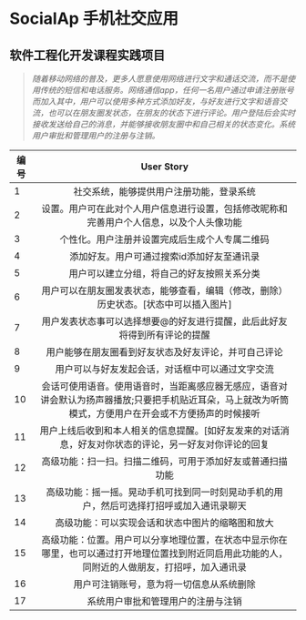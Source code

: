 # SocialAp 手机社交应用
## 软件工程化开发课程实践项目
>*随着移动网络的普及，更多人愿意使用网络进行文字和通话交流，而不是使用传统的短信和电话服务。网络通信app，任何一名用户通过申请注册账号而加入其中，用户可以使用多种方式添加好友，与好友进行文字和语音交流，也可以在朋友圈发状态，在朋友的状态下进行评论。用户登陆后会实时接收发送给自己的消息，并能够接收朋友圈中和自己相关的状态变化。系统用户审批和管理用户的注册与注销。*

| **编号** |**User Story**|
|------|:--------:|
|   1  | 社交系统，能够提供用户注册功能，登录系统|
|   2  |设置。用户可在此对个人用户信息进行设置，包括修改昵称和完善用户个人信息，以及个人头像功能|
|   3  | 个性化。用户注册并设置完成后生成个人专属二维码|
|   4  |添加好友。用户可通过搜索id添加好友至通讯录|
|   5	 | 用户可以建立分组，将自己的好友按照关系分类|
|   6	 | 用户可以在朋友圈发表状态，能够查看，编辑（修改，删除）历史状态。[状态中可以插入图片]|
|   7	 | 用户发表状态事可以选择想要@的好友进行提醒，此后此好友将得到所有评论的提醒|
|   8  | 用户能够在朋友圈看到好友状态及好友评论，并可自己评论|
|   9	 | 用户可以与好友发起会话，对话框中可以通过文字交流|
|  10	 |会话可使用语音。使用语音时，当距离感应器无感应，语音对讲会默认为扬声器播放;只要把手机贴近耳朵，马上就改为听筒模式，方便用户在开会或不方便扬声的时候接听|
|  11	 |用户上线后收到和本人相关的信息提醒。[如好友发来的对话消息，好友对你状态的评论，另一好友对你评论的回复|
|  12	 |高级功能：扫一扫。扫描二维码，可用于添加好友或普通扫描功能|
|  13	 |高级功能：摇一摇。晃动手机可找到同一时刻晃动手机的用户，然后可选择打招呼或加入通讯录聊天|
|  14	 |高级功能：可以实现会话和状态中图片的缩略图和放大|
|  15	 |高级功能：位置。用户可以分享地理位置，在状态中显示你在哪里，也可以通过打开地理位置找到附近同启用此功能的人，同附近的人做朋友，打招呼，加入通讯录|
|  16	 |用户可注销账号，意为将一切信息从系统删除|
|  17	 |系统用户审批和管理用户的注册与注销|
